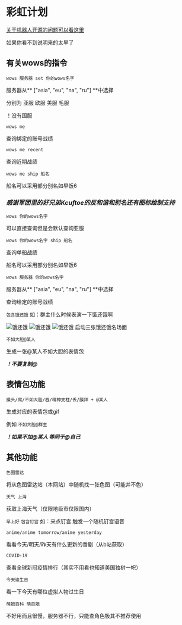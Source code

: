 # 彩虹计划

[关于机器人开源的问题可以看这里](https://github.com/Rainbow-Project/bot_rain_py)

如果你看不到说明来的太早了

## 有关wows的指令

`wows 服务器 set 你的wows名字`

服务器从** ["asia", "eu", "na", "ru"] **中选择

分别为 亚服 欧服 美服 毛服

！没有国服

`wows me`

查询绑定的账号战绩

`wows me recent`

查询近期战绩

`wows me ship 船名`

船名可以采用部分别名如早饭6

### ***_感谢军团里的好兄弟Kcuftoe的反和谐和别名还有图标绘制支持_***


`wows 你的wows名字`

可以直接查询但是会默认查询亚服

`wows 你的wows名字 ship 船名`

查询单船战绩

船名可以采用部分别名如早饭6

`wows 服务器 你的wows名字`

服务器从** ["asia", "eu", "na", "ru"] **中选择

查询给定的账号战绩

`包含饿还饿`
如：群主什么时候表演一下饿还饿啊

![饿还饿](https://intmax.top/img/pic_src/pic/OHO.jpg)
![饿还饿](https://intmax.top/img/pic_src/pic/OHO2.jpg)
![饿还饿](https://intmax.top/img/pic_src/pic/OHO3.png)
启动三张饿还饿名场面

`不如大胆@某人`

生成一张@某人不如大胆的表情包

***_！不要复制@_***

## 表情包功能

`摸头/爬/不如大胆/吞/精神支柱/丢/膜拜 + @某人`

生成对应的表情包或gif

例如
`不如大胆@群主`

***！如果不加@某人 等同于@自己***

## 其他功能

`色图雷达`

将从色图雷达站（本网站）中随机找一张色图（可能并不色）

`天气 上海`

获取上海天气（仅限地级市仅限国内）

`早上好`
`包含钉宫`
如：来点钉宫
触发一个随机钉宫语音

`anime/anime tomorrow/anime yesterday`

看看今天/明天/昨天有什么更新的番剧（从b站获取）

`COVID-19`

查看全球新冠疫情排行（其实不用看也知道美国独树一帜）

`今天谁生日`

看一下今天有哪位虚拟人物过生日

`萌娘百科 萌百娘`

不好用而且很慢，服务器不行，只能查角色极其不推荐使用
